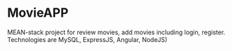 # MovieAPP
MEAN-stack project for review movies, add movies including login, register. Technologies are MySQL, ExpressJS, Angular, NodeJS)

